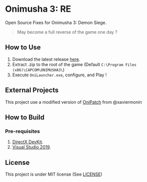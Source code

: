 # Onimusha 3: RE
Open Source Fixes for Onimusha 3: Demon Siege.
> May become a full reverse of the game one day ?



## How to Use

1. Download the latest release [here](https://github.com/Virtual-World-RE/O3RE/releases/latest/).
2. Extract .zip to the root of the game (Default ``C:\Program Files (x86)\CAPCOM\ONIMUSHA3\``) <!-- Or use our smart exe installer -->
3. Execute ``OniLauncher.exe``, configure, and Play !



## External Projects

This project use a modified version of [OniPatch](https://github.com/xaviermonin/Onimusha3Patch/tree/master/src/OniPatch) from @xaviermonin

## How to Build

### Pre-requisites

1. [DirectX DevKit](https://www.microsoft.com/en-us/download/details.aspx?id=6812).
2. [Visual Studio 2019](https://visualstudio.microsoft.com/fr/free-developer-offers/).

## License

This project is under MIT license (See [LICENSE](https://github.com/Virtual-World-RE/O3RE/blob/master/LICENSE))
